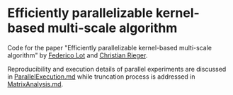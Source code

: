 # Efficiently parallelizable kernel-based multi-scale algorithm
Code for the paper "Efficiently parallelizable kernel-based multi-scale algorithm" by [Federico Lot](https://www.uni-marburg.de/de/fb12/arbeitsgruppen/numerik/team/federico-lot) and [Christian Rieger](https://www.uni-marburg.de/de/fb12/arbeitsgruppen/numerik/team/christian-rieger).

Reproducibility and execution details of parallel experiments are discussed in [ParallelExecution.md](./ParallelExecution.md) while truncation process is addressed in [MatrixAnalysis.md](./MatrixAnalysis.md).
